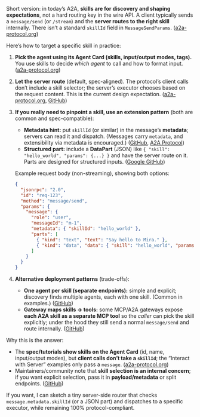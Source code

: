 Short version: in today’s A2A, **skills are for discovery and shaping expectations**, not a hard routing key in the wire API. A client typically sends a `message/send` (or `/stream`) and the **server routes to the right skill** internally. There isn’t a standard `skillId` field in `MessageSendParams`. ([a2a-protocol.org][1])

Here’s how to target a specific skill in practice:

1. **Pick the agent using its Agent Card (skills, input/output modes, tags).** You use skills to decide _which agent_ to call and how to format input. ([a2a-protocol.org][1])

2. **Let the server route** (default, spec-aligned). The protocol’s client calls don’t include a skill selector; the server’s executor chooses based on the request content. This is the current design expectation. ([a2a-protocol.org][2], [GitHub][3])

3. **If you really need to pinpoint a skill, use an extension pattern** (both are common and spec-compatible):
   - **Metadata hint:** put `skillId` (or similar) in the message’s **metadata**; servers can read it and dispatch. (Messages carry `metadata`, and extensibility via metadata is encouraged.) ([GitHub][4], [A2A Protocol][5])
   - **Structured part:** include a **DataPart** (JSON) like `{ "skill": "hello_world", "params": {...} }` and have the server route on it. Parts are designed for structured inputs. ([Google GitHub][6])

   Example request body (non-streaming), showing both options:

   ```json
   {
     "jsonrpc": "2.0",
     "id": "req-123",
     "method": "message/send",
     "params": {
       "message": {
         "role": "user",
         "messageId": "m-1",
         "metadata": { "skillId": "hello_world" },
         "parts": [
           { "kind": "text", "text": "Say hello to Mira." },
           { "kind": "data", "data": { "skill": "hello_world", "params": { "name": "Mira" } } }
         ]
       }
     }
   }
   ```

4. **Alternative deployment patterns** (trade-offs):
   - **One agent per skill (separate endpoints):** simple and explicit; discovery finds multiple agents, each with one skill. (Common in examples.) ([GitHub][3])
   - **Gateway maps skills → tools:** some MCP/A2A gateways expose **each A2A skill as a separate MCP tool** so the _caller_ can pick the skill explicitly; under the hood they still send a normal `message/send` and route internally. ([GitHub][7])

Why this is the answer:

- The **spec/tutorials show skills on the Agent Card** (id, name, input/output modes), but **client calls don’t take a `skillId`**; the “Interact with Server” examples only pass a `message`. ([a2a-protocol.org][1])
- Maintainers/community note that **skill selection is an internal concern**; if you want explicit selection, pass it in **payload/metadata** or split endpoints. ([GitHub][3])

If you want, I can sketch a tiny server-side router that checks `message.metadata.skillId` (or a JSON part) and dispatches to a specific executor, while remaining 100% protocol-compliant.

[1]: https://a2a-protocol.org/latest/tutorials/python/3-agent-skills-and-card/ 'Agent Skills & Agent Card - Agent2Agent (A2A) Protocol'
[2]: https://a2a-protocol.org/latest/tutorials/python/6-interact-with-server/ 'Interact with Server - Agent2Agent (A2A) Protocol'
[3]: https://github.com/a2aproject/A2A/issues/883 '[Feat]: Documenting Best Practices for Exposing Multi-Skill Agents as Unified External Services · Issue #883 · a2aproject/A2A · GitHub'
[4]: https://github.com/a2aproject/a2a-js 'GitHub - a2aproject/a2a-js: Official JavaScript SDK for the Agent2Agent (A2A) Protocol'
[5]: https://a2aprotocol.ai/blog/a2a-protocol-specification-python?utm_source=chatgpt.com 'A2A Protocol Specification (Python)'
[6]: https://google.github.io/A2A/topics/key-concepts/?utm_source=chatgpt.com 'Key Concepts - Agent2Agent Protocol (A2A)'
[7]: https://github.com/IBM/mcp-context-forge/issues/298?utm_source=chatgpt.com '[Feature Request]: A2A Initial Support - Add A2A Servers ...'
